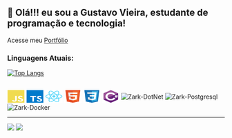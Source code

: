 ## 👋 Olá!!! eu sou a Gustavo Vieira, estudante de programação e tecnologia!

Acesse meu <a href="https://gustavovieiradev.netlify.app/" target="_blank">Portfólio</a>

### Linguagens Atuais:

[![Top Langs](https://github-readme-stats.vercel.app/api/top-langs/?username=zarkovich&theme=dark)](https://github.com/zarkovich/github-readme-stats)

<div style="display: inline_block"><br>
  <img align="center" alt="Zark-Js" height="30" width="40" src="https://raw.githubusercontent.com/devicons/devicon/master/icons/javascript/javascript-plain.svg">
  <img align="center" alt="Zark-Ts" height="30" width="40" src="https://raw.githubusercontent.com/devicons/devicon/master/icons/typescript/typescript-plain.svg">
  <img align="center" alt="Zark-React" height="30" width="40" src="https://raw.githubusercontent.com/devicons/devicon/master/icons/react/react-original.svg">
  <img align="center" alt="Zark-HTML" height="30" width="40" src="https://raw.githubusercontent.com/devicons/devicon/master/icons/html5/html5-original.svg">
  <img align="center" alt="Zark-CSS" height="30" width="40" src="https://raw.githubusercontent.com/devicons/devicon/master/icons/css3/css3-original.svg">
  <img align="center" alt="Zark-CSharp" height="30" width="40" src="https://raw.githubusercontent.com/devicons/devicon/master/icons/csharp/csharp-original.svg">
  <img align="center" alt="Zark-DotNet" height="30" width="40" src="https://devicons.railway.app/i/dot-net.svg">
  <img align="center" alt="Zark-Postgresql" height="30" width="40" src="https://devicons.railway.app/i/postgresql.svg">
  <img align="center" alt="Zark-Docker" height="30" width="40" src="https://devicons.railway.app/i/docker.svg">
  
---

<div> 
  <a href = "mailto:gustavovieirazu@gmail.com"><img src="https://img.shields.io/badge/-Gmail-%23333?style=for-the-badge&logo=gmail&logoColor=white" target="_blank"></a>
  <a href="https://www.linkedin.com/in/gustavovieirazu/" target="_blank"><img src="https://img.shields.io/badge/-LinkedIn-%230077B5?style=for-the-badge&logo=linkedin&logoColor=white" target="_blank"></a> 
 
 
</div>
